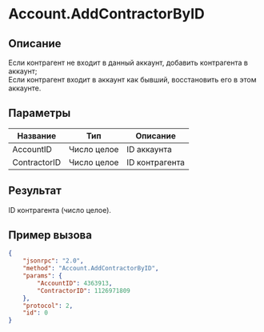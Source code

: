 # Account.AddContractorByID

## Описание

Если контрагент не входит в данный аккаунт, добавить контрагента в аккаунт;  
Если контрагент входит в аккаунт как бывший, восстановить его в этом аккаунте.

## Параметры

| Название     | Тип          | Описание       |
|--------------|--------------|----------------|
| AccountID    | Число целое  | ID аккаунта    |
| ContractorID | Число целое  | ID контрагента |

## Результат

ID контрагента (число целое).

## Пример вызова

```json
{
    "jsonrpc": "2.0",
    "method": "Account.AddContractorByID",
    "params": {
        "AccountID": 4363913,
        "ContractorID": 1126971809
    },
    "protocol": 2,
    "id": 0
}